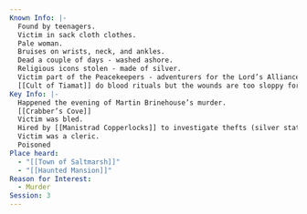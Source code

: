 ```yaml
---
Known Info: |-
  Found by teenagers.
  Victim in sack cloth clothes.
  Pale woman.
  Bruises on wrists, neck, and ankles.
  Dead a couple of days - washed ashore.
  Religious icons stolen - made of silver.
  Victim part of the Peacekeepers - adventurers for the Lord’s Alliance.
  [[Cult of Tiamat]] do blood rituals but the wounds are too sloppy for them? 
Key Info: |-
  Happened the evening of Martin Brinehouse’s murder.
  [[Crabber’s Cove]] 
  Victim was bled.
  Hired by [[Manistrad Copperlocks]] to investigate thefts (silver statues of Mordain), violence, and [[Dwarfnappings]]  from the mines.
  Victim was a cleric.
  Poisoned
Place heard:
  - "[[Town of Saltmarsh]]"
  - "[[Haunted Mansion]]"
Reason for Interest:
  - Murder
Session: 3
---
```

